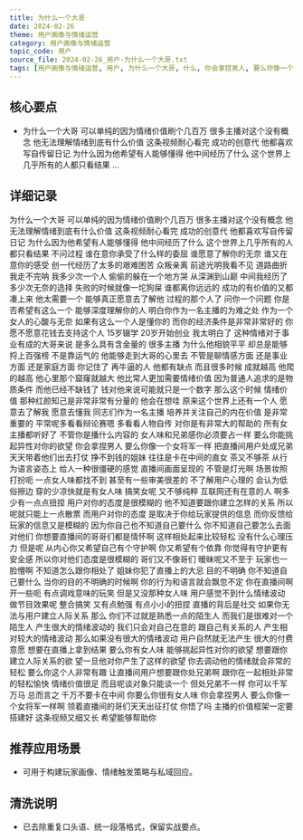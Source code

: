 ```yaml
---
title: 为什么一个大哥
date: 2024-02-26
theme: 用户画像与情绪运营
category: 用户画像与情绪运营
topic_code: 用户
source_file: 2024-02-26_用户-为什么一个大哥.txt
tags: [用户画像与情绪运营, 用户, 为什么一个大哥, 什么, 你会拿捏男人, 要么你像一个, 关系, 你不知道自己]
---
```


## 核心要点
- 为什么一个大哥 可以单纯的因为情绪价值刷个几百万 很多主播对这个没有概念 他无法理解情绪到底有什么价值 这条视频耐心看完 成功的创意代 他都喜欢写自传留日记 为什么因为他希望有人能够懂得 他中间经历了什么 这个世界上几乎所有的人都只看结果 …

## 详细记录

为什么一个大哥 可以单纯的因为情绪价值刷个几百万 很多主播对这个没有概念 他无法理解情绪到底有什么价值 这条视频耐心看完 成功的创意代 他都喜欢写自传留日记 为什么因为他希望有人能够懂得 他中间经历了什么 这个世界上几乎所有的人都只看结果 不问过程 谁在意你承受了什么样的委屈 谁愿意了解你的无奈 谁又在意你的感受 创一代经历了太多的艰难困苦 众叛亲离 前途光明我看不见 道路曲折我走不完呐 我多少次一个人 偷偷的躲在一个地方哭 从深渊到山巅 中间我经历了多少次无奈的选择 失败的时候就像一坨狗屎 谁都离你远远的 成功的有价值的又都凑上来 他太需要一个 能够真正愿意去了解他 过程的那个人了 问你一个问题 你是否希望有这么一个 能够深度理解你的人 明白你作为一名主播的为难之处 作为一个女人的心酸与无奈 如果有这么一个人是懂你的 而你的经济条件是非常非常好的 你愿不愿意花钱去支持这个人 15岁辍学 20岁开始创业 我太明白了 这种情绪对于事业有成的大哥来说 是多么具有含金量的 很多主播 为什么他相貌平平 却总是能够捋上百强榜 不是靠运气的 他能够走到大哥的心里去 不管是聊情感方面 还是事业方面 还是家庭方面 你记住了 再牛逼的人 他都有缺点 而且很多时候 成就越高 他爬的越高 他心里那个窟窿就越大 他比常人更加需要情绪价值 因为普通人追求的是物质条件 而他已经不缺钱了 钱对他来说可能就只是一个数字 那么这个时候 情绪价值 那种红颜知己是非常非常有分量的 他会在想哇 原来这个世界上还有一个人 愿意去了解我 愿意去懂我 同志们作为一名主播 培养并关注自己的内在价值 是非常重要的 平常呢多看看辩论赛嗯 多看看人物自传 对你是有非常大的帮助的 所有女主播都听好了 不管你是播什么内容的 女人味和兄弟感你必须要占一样 要么你能挑起异性对你的欲望 你会拿捏男人 要么你像一个女将军一样 把直播间用户处成兄弟 天天带着他们出去打仗 挣不到钱的姐妹 往往是卡在中间的直女 茶又不够茶 从行为语言姿态上 给人一种很僵硬的感觉 直播间画面呈现的 不管是灯光啊 场景妆照打扮呃 一点女人味都找不到 甚至有一些审美很差的 不了解用户心理的 会认为低俗擦边 穿的少凉快就是有女人味 搞笑女呢 又不够纯粹 互联网还有在意的人 啊多少有一点点扭捏 用户对你的态度是很模糊的 他不知道要跟你建立怎样的关系 所以呢就只能上一点散票 而用户对你的态度 是取决于你给玩家提供的信息 而你反馈给玩家的信息又是模糊的 因为你自己也不知道自己要什么 你不知道自己要怎么去面对他们 你想要直播间的哥哥们都是情怀啊 这样相处起来比较轻松 没有什么心理压力 但是呢 从内心你又希望自己有个守护啊 你又希望有个依靠 你觉得有守护更有安全感 所以你对他们态度是很模糊的 哥们又不像哥们 暧昧呢又不至于 玩家也一脸懵啊 不知道怎么跟你相处了 姐妹你犯了直播上的大忌 目的不明确 你不知道自己要什么 当你的目的不明确的时候啊 你的行为和语言就会飘忽不定 你在直播间啊 开一些呃 有点调戏意味的玩笑 但是又没那种女人味 用户感觉不到什么情绪波动 做节目效果呢 整合搞笑 又有点勉强 有点小小的扭捏 直播的背后是社交 如果你无法与用户建立人际关系 那么 你们不过就是熟悉一点的陌生人 而我们是很难对一个陌生人 产生很大的情绪波动的 我们只会对自己在意的 跟自己有关系的人 产生相对较大的情绪波动 那么如果没有很大的情绪波动 用户自然就无法产生 很大的付费意愿 想要在直播上拿到结果 要么你有女人味 能够挑起异性对你的欲望 想要跟你建立人际关系的欲 望一旦他对你产生了这样的欲望 你去调动他的情绪就会非常的轻松 要么你这个人非常有趣 让直播间用户想要跟你处兄弟啊 跟你在一起相处非常的轻松愉快 情绪价值很足 而且呢谈对象只能谈一个 但处兄弟不一样 你可以千军万马 总而言之 千万不要卡在中间 你要么你很有女人味 你会拿捏男人 要么你像一个女将军一样啊 领着直播间的哥们天天出征打仗 你悟了吗 主播的价值框架一定要搭建好 这条视频又细又长 希望能够帮助你

## 推荐应用场景
- 可用于构建玩家画像、情绪触发策略与私域回应。

## 清洗说明
- 已去除重复口头语、统一段落格式，保留实战要点。